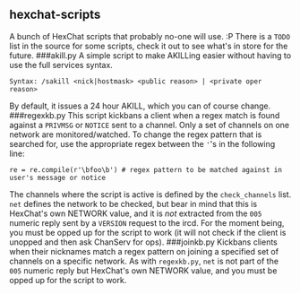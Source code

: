 ## hexchat-scripts
A bunch of HexChat scripts that probably no-one will use. :P
There is a ```TODO``` list in the source for some scripts, check it out to see what's in store for the future.
###akill.py
A simple script to make AKILLing easier without having to use the full services syntax.
```
Syntax: /sakill <nick|hostmask> <public reason> | <private oper reason>
```
By default, it issues a 24 hour AKILL, which you can of course change.
###regexkb.py
This script kickbans a client when a regex match is found against a ```PRIVMSG``` or ```NOTICE``` sent to a channel. Only a set of channels on one network are monitored/watched.
To change the regex pattern that is searched for, use the appropriate regex between the ```'```'s in the following line:
```
re = re.compile(r'\bfoo\b') # regex pattern to be matched against in user's message or notice
```
The channels where the script is active is defined by the ```check_channels``` list.
```net``` defines the network to be checked, but bear in mind that this is HexChat's own NETWORK value, and it is *not* extracted from the ```005``` numeric reply sent by a ```VERSION``` request to the ircd.
For the moment being, you must be opped up for the script to work (it will not check if the client is unopped and then ask ChanServ for ops).
###joinkb.py
Kickbans clients when their nicknames match a regex pattern on joining a specified set of channels on a specific network. As with ```regexkb.py```, ```net``` is not part of the ```005``` numeric reply but HexChat's own NETWORK value, and you must be opped up for the script to work.

